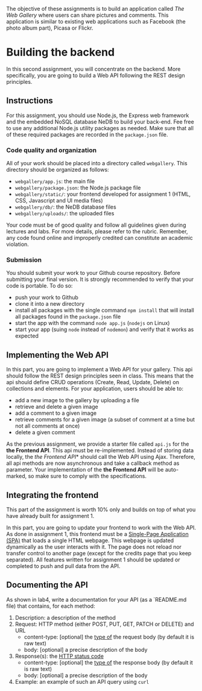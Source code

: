 The objective of these assignments is to build an application called *The Web Gallery* where users can share pictures and comments. This application is similar to existing web applications such as Facebook (the photo album part), Picasa or Flickr. 

# Building the backend

In this second assignment, you will concentrate on the backend. More specifically, you are going to build a Web API following the REST design principles. 

## Instructions

For this assignment, you should use Node.js, the Express web framework and the embedded NoSQL database NeDB to build your back-end. Fee free to use any additional Node.js utility packages as needed. Make sure that all of these required packages are recorded in the `package.json` file. 

### Code quality and organization

All of your work should be placed into a directory called `webgallery`. This directory should be organized as follows:

- `webgallery/app.js`: the main file
- `webgallery/package.json`: the Node.js package file
- `webgallery/static/`: your frontend developed for assignment 1 (HTML, CSS, Javascript and UI media files)
- `webgallery/db/`: the NeDB database files
- `webgallery/uploads/`: the uploaded files

Your code must be of good quality and follow all guidelines given during lectures and labs. For more details, please refer to the rubric. Remember, any code found online and improperly credited can constitute an academic violation. 

### Submission

You should submit your work to your Github course repository. Before submitting your final version. It is strongly recommended to verify that your code is portable. To do so: 

- push your work to Github
- clone it into a new directory
- install all packages with the single command `npm install` that will install all packages found in the `package.json` file
- start the app with the command `node app.js` (`nodejs` on Linux)
- start your app (suing `node` instead of `nodemon`) and verify that it works as expected

## Implementing the Web API

In this part, you are going to implement a Web API for your gallery. This api should follow the REST design principles seen in class. This means that the api should define CRUD operations (Create, Read, Update, Delete) on collections and elements. For your application, users should be able to:

- add a new image to the gallery by uploading a file 
- retrieve and delete a given image 
- add a comment to a given image
- retrieve comments for a given image (a subset of comment at a time but not all comments at once) 
- delete a given comment

As the previous assignment, we provide a starter file called `api.js` for the **the Frontend API**. This api must be re-implemented. Instead of storing data locally, the *the Frontend API** should call the Web API using Ajax. Therefore, all api methods are now asynchronous and take a callback method as parameter. Your implementation of the **the Frontend API** will be auto-marked, so make sure to comply with the specifications. 

## Integrating the frontend

This part of the assignment is worth 10% only and builds on top of what you have already built for assignment 1.

In this part, you are going to update your frontend to work with the Web API. As done in assignment 1, this frontend must be a [Single-Page Application (SPA)](https://en.wikipedia.org/wiki/Single-page_application) that loads a single HTML webpage. This webpage is updated dynamically as the user interacts with it. The page does not reload nor transfer control to another page (except for the credits page that you keep separated). All features written for assignment 1 should be updated or completed to push and pull data from the API.

## Documenting the API

As shown in lab4, write a documentation for your API (as a `README.md file) that contains, for each method:
  
1. Description: a description of the method
1. Request: HTTP method (either POST, PUT, GET, PATCH or DELETE) and URL   
    - content-type: [optional] the [type of](http://www.iana.org/assignments/media-types/media-types.xhtml) the request body (by default it is raw text)
    - body: [optional] a precise description of the body
1. Response(s): the [HTTP status code](http://www.restapitutorial.com/httpstatuscodes.html)
    - content-type: [optional] the [type of](http://www.iana.org/assignments/media-types/media-types.xhtml) the response body (by default it is raw text)
    - body: [optional] a precise description of the body
1. Example: an example of such an API query using `curl`